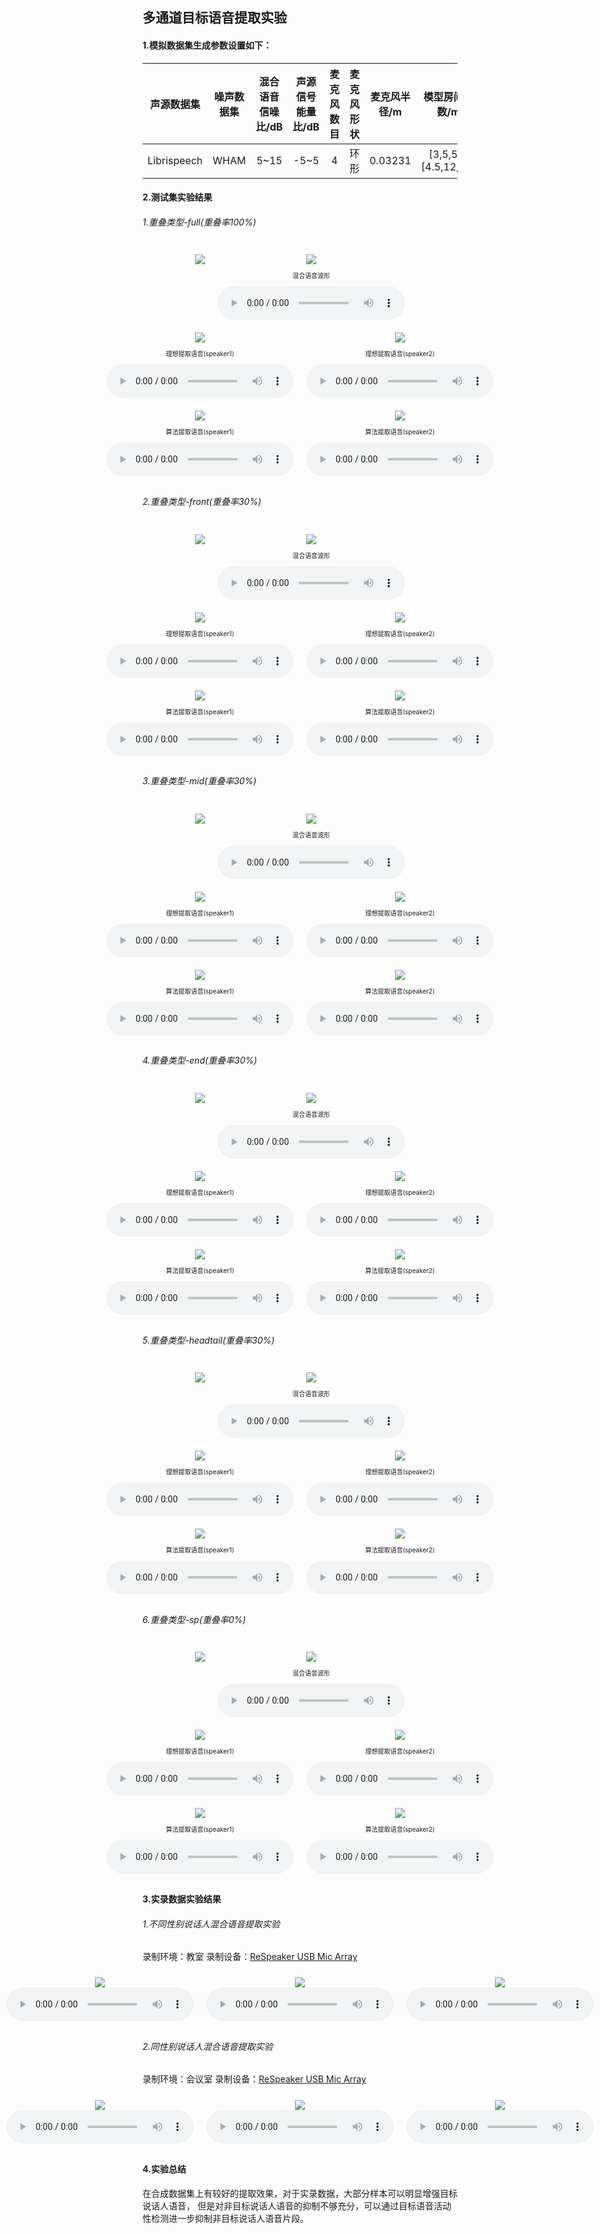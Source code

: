 <style>
.image-grid {
  display: flex;
  flex-wrap: nowrap; /* 设置不换行 */
  justify-content: center; /* 水平居中对齐 */
  align-items: flex-start; /* 垂直顶部对齐 */
}
.image-item {
  margin: 10px;
  text-align: center;
}
</style>

<style type="text/css">
    .myfont{
        font-size:10px;
    }
</style>


## 多通道目标语音提取实验

#### 1.模拟数据集生成参数设置如下：


| 声源数据集 | 噪声数据集  |   混合语音信噪比/dB   |声源信号能量比/dB |麦克风数目|麦克风形状|麦克风半径/m|模型房间参数/m|
| :-----:     | :------:       | :-----:             |:-----:|:----:|:-----:|:----------:|:----:|
|   Librispeech  |   WHAM | 5~15                  |-5~5|            4|环形   |0.03231|[3,5,5]~[4.5,12,12]|



#### 2.测试集实验结果
<!-- [<img src="https://github.com/Chen-jia621/exps/blob/master/figs/pikaqiu.png" width="300">](https://github.com/Chen-jia621/exps) -->
###### 1.重叠类型-full(重叠率100%)
<div class="image-grid">
  <div class="image-item">
    <img src="expresults/noncausal_TSE_FFCLSTM_4ch_2chplus_noattention/full.png">
  </div>
  <div class="image-item">
    <img src="expresults/noncausal_TSE_FFCLSTM_4ch_2chplus_noattention/full/mix.png">
    <br/>
    <p class="myfont">混合语音波形 </p>
    <audio controls>
      <source src="expresults/noncausal_TSE_FFCLSTM_4ch_2chplus_noattention/full/mix.wav" type="audio/mpeg">
    </audio>
  </div>
</div>

<div class="image-grid">
  <div class="image-item">
    <img src="expresults/noncausal_TSE_FFCLSTM_4ch_2chplus_noattention/full/s1.png">
    <br/>
    <p class="myfont">理想提取语音(speaker1) </p>
    <audio controls>
      <source src="expresults/noncausal_TSE_FFCLSTM_4ch_2chplus_noattention/full/s1.wav" type="audio/mpeg">
    </audio>
  </div>
  <div class="image-item">
    <img src="expresults/noncausal_TSE_FFCLSTM_4ch_2chplus_noattention/full/s2.png">
    <br/>
    <p class="myfont">理想提取语音(speaker2) </p>
    <audio controls>
      <source src="expresults/noncausal_TSE_FFCLSTM_4ch_2chplus_noattention/full/s2.wav" type="audio/mpeg">
    </audio>
  </div>
</div>

<div class="image-grid">
  <div class="image-item">
    <img src="expresults/noncausal_TSE_FFCLSTM_4ch_2chplus_noattention/full/est_s1.png">
    <br/>
    <p class="myfont">算法提取语音(speaker1) </p>
    <audio controls>
      <source src="expresults/noncausal_TSE_FFCLSTM_4ch_2chplus_noattention/full/est_s1.wav" type="audio/mpeg">
    </audio>
  </div>
  <div class="image-item">
    <img src="expresults/noncausal_TSE_FFCLSTM_4ch_2chplus_noattention/full/est_s2.png">
    <br/>
    <p class="myfont">算法提取语音(speaker2) </p>
    <audio controls>
      <source src="expresults/noncausal_TSE_FFCLSTM_4ch_2chplus_noattention/full/est_s2.wav" type="audio/mpeg">
    </audio>
  </div>
</div>



###### 2.重叠类型-front(重叠率30%)

<div class="image-grid">
  <div class="image-item">
    <img src="expresults/noncausal_TSE_FFCLSTM_4ch_2chplus_noattention/front.png">
  </div>
  <div class="image-item">
    <img src="expresults/noncausal_TSE_FFCLSTM_4ch_2chplus_noattention/front/mix.png">
    <br/>
    <p class="myfont">混合语音波形 </p>
    <audio controls>
      <source src="expresults/noncausal_TSE_FFCLSTM_4ch_2chplus_noattention/front/mix.wav" type="audio/mpeg">
    </audio>
  </div>
</div>

<div class="image-grid">
  <div class="image-item">
    <img src="expresults/noncausal_TSE_FFCLSTM_4ch_2chplus_noattention/front/s1.png">
    <br/>
    <p class="myfont">理想提取语音(speaker1) </p>
    <audio controls>
      <source src="expresults/noncausal_TSE_FFCLSTM_4ch_2chplus_noattention/front/s1.wav" type="audio/mpeg">
    </audio>
  </div>
  <div class="image-item">
    <img src="expresults/noncausal_TSE_FFCLSTM_4ch_2chplus_noattention/front/s2.png">
    <br/>
    <p class="myfont">理想提取语音(speaker2) </p>
    <audio controls>
      <source src="expresults/noncausal_TSE_FFCLSTM_4ch_2chplus_noattention/front/s2.wav" type="audio/mpeg">
    </audio>
  </div>
</div>

<div class="image-grid">
  <div class="image-item">
    <img src="expresults/noncausal_TSE_FFCLSTM_4ch_2chplus_noattention/front/est_s1.png">
    <br/>
    <p class="myfont">算法提取语音(speaker1) </p>
    <audio controls>
      <source src="expresults/noncausal_TSE_FFCLSTM_4ch_2chplus_noattention/front/est_s1.wav" type="audio/mpeg">
    </audio>
  </div>
  <div class="image-item">
    <img src="expresults/noncausal_TSE_FFCLSTM_4ch_2chplus_noattention/front/est_s2.png">
    <br/>
    <p class="myfont">算法提取语音(speaker2) </p>
    <audio controls>
      <source src="expresults/noncausal_TSE_FFCLSTM_4ch_2chplus_noattention/front/est_s2.wav" type="audio/mpeg">
    </audio>
  </div>
</div>

###### 3.重叠类型-mid(重叠率30%)
<div class="image-grid">
  <div class="image-item">
    <img src="expresults/noncausal_TSE_FFCLSTM_4ch_2chplus_noattention/mid.png">
  </div>
  <div class="image-item">
    <img src="expresults/noncausal_TSE_FFCLSTM_4ch_2chplus_noattention/mid/mix.png">
    <br/>
    <p class="myfont">混合语音波形 </p>
    <audio controls>
      <source src="expresults/noncausal_TSE_FFCLSTM_4ch_2chplus_noattention/mid/mix.wav" type="audio/mpeg">
    </audio>
  </div>
</div>

<div class="image-grid">
  <div class="image-item">
    <img src="expresults/noncausal_TSE_FFCLSTM_4ch_2chplus_noattention/mid/s1.png">
    <br/>
    <p class="myfont">理想提取语音(speaker1) </p>
    <audio controls>
      <source src="expresults/noncausal_TSE_FFCLSTM_4ch_2chplus_noattention/mid/s1.wav" type="audio/mpeg">
    </audio>
  </div>
  <div class="image-item">
    <img src="expresults/noncausal_TSE_FFCLSTM_4ch_2chplus_noattention/mid/s2.png">
    <br/>
    <p class="myfont">理想提取语音(speaker2) </p>
    <audio controls>
      <source src="expresults/noncausal_TSE_FFCLSTM_4ch_2chplus_noattention/mid/s2.wav" type="audio/mpeg">
    </audio>
  </div>
</div>

<div class="image-grid">
  <div class="image-item">
    <img src="expresults/noncausal_TSE_FFCLSTM_4ch_2chplus_noattention/mid/est_s1.png">
    <br/>
    <p class="myfont">算法提取语音(speaker1) </p>
    <audio controls>
      <source src="expresults/noncausal_TSE_FFCLSTM_4ch_2chplus_noattention/mid/est_s1.wav" type="audio/mpeg">
    </audio>
  </div>
  <div class="image-item">
    <img src="expresults/noncausal_TSE_FFCLSTM_4ch_2chplus_noattention/mid/est_s2.png">
    <br/>
    <p class="myfont">算法提取语音(speaker2) </p>
    <audio controls>
      <source src="expresults/noncausal_TSE_FFCLSTM_4ch_2chplus_noattention/mid/est_s2.wav" type="audio/mpeg">
    </audio>
  </div>
</div>

###### 4.重叠类型-end(重叠率30%)

<div class="image-grid">
  <div class="image-item">
    <img src="expresults/noncausal_TSE_FFCLSTM_4ch_2chplus_noattention/end.png">
  </div>
  <div class="image-item">
    <img src="expresults/noncausal_TSE_FFCLSTM_4ch_2chplus_noattention/end/mix.png">
    <br/>
    <p class="myfont">混合语音波形 </p>
    <audio controls>
      <source src="expresults/noncausal_TSE_FFCLSTM_4ch_2chplus_noattention/end/mix.wav" type="audio/mpeg">
    </audio>
  </div>
</div>

<div class="image-grid">
  <div class="image-item">
    <img src="expresults/noncausal_TSE_FFCLSTM_4ch_2chplus_noattention/end/s1.png">
    <br/>
    <p class="myfont">理想提取语音(speaker1) </p>
    <audio controls>
      <source src="expresults/noncausal_TSE_FFCLSTM_4ch_2chplus_noattention/end/s1.wav" type="audio/mpeg">
    </audio>
  </div>
  <div class="image-item">
    <img src="expresults/noncausal_TSE_FFCLSTM_4ch_2chplus_noattention/end/s2.png">
    <br/>
    <p class="myfont">理想提取语音(speaker2) </p>
    <audio controls>
      <source src="expresults/noncausal_TSE_FFCLSTM_4ch_2chplus_noattention/end/s2.wav" type="audio/mpeg">
    </audio>
  </div>
</div>

<div class="image-grid">
  <div class="image-item">
    <img src="expresults/noncausal_TSE_FFCLSTM_4ch_2chplus_noattention/end/est_s1.png">
    <br/>
    <p class="myfont">算法提取语音(speaker1) </p>
    <audio controls>
      <source src="expresults/noncausal_TSE_FFCLSTM_4ch_2chplus_noattention/end/est_s1.wav" type="audio/mpeg">
    </audio>
  </div>
  <div class="image-item">
    <img src="expresults/noncausal_TSE_FFCLSTM_4ch_2chplus_noattention/end/est_s2.png">
    <br/>
    <p class="myfont">算法提取语音(speaker2) </p>
    <audio controls>
      <source src="expresults/noncausal_TSE_FFCLSTM_4ch_2chplus_noattention/end/est_s2.wav" type="audio/mpeg">
    </audio>
  </div>
</div>

###### 5.重叠类型-headtail(重叠率30%)

<div class="image-grid">
  <div class="image-item">
    <img src="expresults/noncausal_TSE_FFCLSTM_4ch_2chplus_noattention/headtail.png">
  </div>
  <div class="image-item">
    <img src="expresults/noncausal_TSE_FFCLSTM_4ch_2chplus_noattention/headtail/mix.png">
    <br/>
    <p class="myfont">混合语音波形 </p>
    <audio controls>
      <source src="expresults/noncausal_TSE_FFCLSTM_4ch_2chplus_noattention/headtail/mix.wav" type="audio/mpeg">
    </audio>
  </div>
</div>

<div class="image-grid">
  <div class="image-item">
    <img src="expresults/noncausal_TSE_FFCLSTM_4ch_2chplus_noattention/headtail/s1.png">
    <br/>
    <p class="myfont">理想提取语音(speaker1) </p>
    <audio controls>
      <source src="expresults/noncausal_TSE_FFCLSTM_4ch_2chplus_noattention/headtail/s1.wav" type="audio/mpeg">
    </audio>
  </div>
  <div class="image-item">
    <img src="expresults/noncausal_TSE_FFCLSTM_4ch_2chplus_noattention/headtail/s2.png">
    <br/>
    <p class="myfont">理想提取语音(speaker2) </p>
    <audio controls>
      <source src="expresults/noncausal_TSE_FFCLSTM_4ch_2chplus_noattention/headtail/s2.wav" type="audio/mpeg">
    </audio>
  </div>
</div>

<div class="image-grid">
  <div class="image-item">
    <img src="expresults/noncausal_TSE_FFCLSTM_4ch_2chplus_noattention/headtail/est_s1.png">
    <br/>
    <p class="myfont">算法提取语音(speaker1) </p>
    <audio controls>
      <source src="expresults/noncausal_TSE_FFCLSTM_4ch_2chplus_noattention/headtail/est_s1.wav" type="audio/mpeg">
    </audio>
  </div>
  <div class="image-item">
    <img src="expresults/noncausal_TSE_FFCLSTM_4ch_2chplus_noattention/headtail/est_s2.png">
    <br/>
    <p class="myfont">算法提取语音(speaker2) </p>
    <audio controls>
      <source src="expresults/noncausal_TSE_FFCLSTM_4ch_2chplus_noattention/headtail/est_s2.wav" type="audio/mpeg">
    </audio>
  </div>
</div>

###### 6.重叠类型-sp(重叠率0%)
<div class="image-grid">
  <div class="image-item">
    <img src="expresults/noncausal_TSE_FFCLSTM_4ch_2chplus_noattention/sp.png">
  </div>
  <div class="image-item">
    <img src="expresults/noncausal_TSE_FFCLSTM_4ch_2chplus_noattention/sp/mix.png">
    <br/>
    <p class="myfont">混合语音波形 </p>
    <audio controls>
      <source src="expresults/noncausal_TSE_FFCLSTM_4ch_2chplus_noattention/sp/mix.wav" type="audio/mpeg">
    </audio>
  </div>
</div>

<div class="image-grid">
  <div class="image-item">
    <img src="expresults/noncausal_TSE_FFCLSTM_4ch_2chplus_noattention/sp/s1.png">
    <br/>
    <p class="myfont">理想提取语音(speaker1) </p>
    <audio controls>
      <source src="expresults/noncausal_TSE_FFCLSTM_4ch_2chplus_noattention/sp/s1.wav" type="audio/mpeg">
    </audio>
  </div>
  <div class="image-item">
    <img src="expresults/noncausal_TSE_FFCLSTM_4ch_2chplus_noattention/sp/s2.png">
    <br/>
    <p class="myfont">理想提取语音(speaker2) </p>
    <audio controls>
      <source src="expresults/noncausal_TSE_FFCLSTM_4ch_2chplus_noattention/sp/s2.wav" type="audio/mpeg">
    </audio>
  </div>
</div>

<div class="image-grid">
  <div class="image-item">
    <img src="expresults/noncausal_TSE_FFCLSTM_4ch_2chplus_noattention/sp/est_s1.png">
    <br/>
    <p class="myfont">算法提取语音(speaker1) </p>
    <audio controls>
      <source src="expresults/noncausal_TSE_FFCLSTM_4ch_2chplus_noattention/sp/est_s1.wav" type="audio/mpeg">
    </audio>
  </div>
  <div class="image-item">
    <img src="expresults/noncausal_TSE_FFCLSTM_4ch_2chplus_noattention/sp/est_s2.png">
    <br/>
    <p class="myfont">算法提取语音(speaker2) </p>
    <audio controls>
      <source src="expresults/noncausal_TSE_FFCLSTM_4ch_2chplus_noattention/sp/est_s2.wav" type="audio/mpeg">
    </audio>
  </div>
</div>






<!-- # 1.双通道目标语音提取实验
## 1.实时目标语音提取
## 2.离线目标语音提取

# 四通道目标语音提取实验
## 1.实时目标语音提取
## 2.离线目标语音提取

# 单通道目标语音提取
## 1.TDspeakerbeam
## 2.spex+

## 如何处理混合语音中不存在目标说话人的情况？
1.方案1：多目标loss训练 输出估计vad 
混合语音中不存在目标说话人时vad输出为0 将vadloss 作为sisdrloss
$sisdr = \{\}$ -->







#### 3.实录数据实验结果
###### 1.不同性别说话人混合语音提取实验
录制环境：教室
录制设备：[ReSpeaker USB Mic Array](https://wiki.seeedstudio.com/ReSpeaker-USB-Mic-Array)
<div class="image-grid">
  <div class="image-item">
    <img src="expresults/sample1_chenxu_0180_mix/mix.png">
    <audio controls>
      <source src="expresults/sample1_chenxu_0180_mix/mix.wav" type="audio/mpeg">
    </audio>
  </div>
  <div class="image-item">
    <img src="expresults/sample1_chenxu_0180_mix/tse_chen_fullaudio_True.png">
    <audio controls>
      <source src="expresults/sample1_chenxu_0180_mix/tse_chen_fullaudio_True.wav" type="audio/mpeg">
    </audio>
  </div>
  <div class="image-item">
    <img src="expresults/sample1_chenxu_0180_mix/tse_xlx_fullaudio_True.png">
    <audio controls>
      <source src="expresults/sample1_chenxu_0180_mix/tse_xlx_fullaudio_True.wav" type="audio/mpeg">
    </audio>
  </div>
</div>

###### 2.同性别说话人混合语音提取实验
录制环境：会议室
录制设备：[ReSpeaker USB Mic Array](https://wiki.seeedstudio.com/ReSpeaker-USB-Mic-Array)
<div class="image-grid">
  <div class="image-item">
    <img src="expresults/sample3_chensun_090_mix/mix.png">
    <audio controls>
      <source src="expresults/sample3_chensun_090_mix/mix.wav" type="audio/mpeg">
    </audio>
  </div>
  <div class="image-item">
    <img src="expresults/sample3_chensun_090_mix/tse_chen_fullaudio_True.png">
    <audio controls>
      <source src="expresults/sample3_chensun_090_mix/tse_chen_fullaudio_True.wav" type="audio/mpeg">
    </audio>
  </div>
  <div class="image-item">
    <img src="expresults/sample3_chensun_090_mix/tse_ssy_fullaudio_True.png">
    <audio controls>
      <source src="expresults/sample3_chensun_090_mix/tse_ssy_fullaudio_True.wav" type="audio/mpeg">
    </audio>
  </div>
</div>

#### 4.实验总结
在合成数据集上有较好的提取效果，对于实录数据，大部分样本可以明显增强目标说话人语音， 但是对非目标说话人语音的抑制不够充分，可以通过目标语音活动性检测进一步抑制非目标说话人语音片段。
